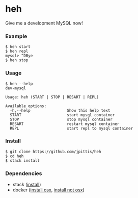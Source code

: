 # heh

Give me a development MySQL now!

### Example

```
$ heh start
$ heh repl
mysql> ^DBye
$ heh stop
```

### Usage

```
$ heh --help
dev-mysql

Usage: heh (START | STOP | RESART | REPL)

Available options:
  -h,--help                Show this help text
  START                    start mysql container
  STOP                     stop mysql container
  RESART                   restart mysql container
  REPL                     start repl to mysql container
```

### Install

```
$ git clone https://github.com/jpittis/heh
$ cd heh
$ stack install
```

### Dependencies

- stack ([install](https://docs.haskellstack.org/en/stable/install_and_upgrade))
- docker ([install osx](https://docs.docker.com/docker-for-mac/install/), [install not osx](https://docs.docker.com/install))
